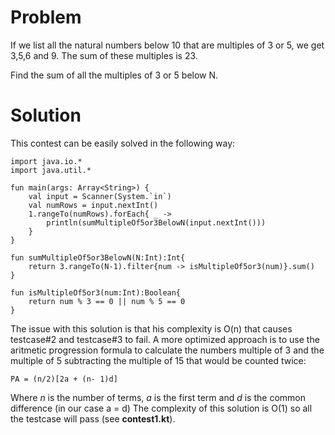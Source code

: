 # Problem
If we list all the natural numbers below 10 that are multiples of 3 or 5, we get 3,5,6 and 9. The sum of these multiples is 23.

Find the sum of all the multiples of 3 or 5 below N.

# Solution
This contest can be easily solved in the following way:

```
import java.io.*
import java.util.*

fun main(args: Array<String>) {
    val input = Scanner(System.`in`)
    val numRows = input.nextInt()
    1.rangeTo(numRows).forEach{ _ ->
        println(sumMultipleOf5or3BelowN(input.nextInt()))
    }
}

fun sumMultipleOf5or3BelowN(N:Int):Int{
    return 3.rangeTo(N-1).filter{num -> isMultipleOf5or3(num)}.sum()
}

fun isMultipleOf5or3(num:Int):Boolean{
    return num % 3 == 0 || num % 5 == 0
}
```
The issue with this solution is that his complexity is O(n) that causes testcase#2 and testcase#3 to fail.
A more optimized approach is to use the aritmetic progression formula to calculate the numbers multiple of 3 
and the multiple of 5 subtracting the multiple of 15 that would be counted twice:
```
PA = (n/2)[2a + (n- 1)d] 
```
Where *n* is the number of terms, *a* is the first term and *d* is the common difference (in our case a = d)
The complexity of this solution is O(1) so all the testcase will pass (see **contest1.kt**).